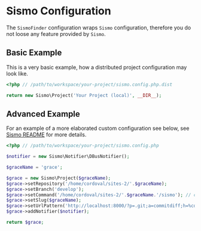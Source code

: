 # Sismo Configuration

The `SismoFinder` configuration wraps `Sismo` configuration,
therefore you do not loose any feature provided by `Sismo`.

## Basic Example

This is a very basic example, how a distributed project configuration may look like.

```php
<?php // /path/to/workspace/your-project/sismo.config.php.dist

return new Sismo\Project('Your Project (local)', __DIR__);
```

## Advanced Example

For an example of a more elaborated custom configuration see below,
see [Sismo README](https://github.com/fabpot/Sismo/blob/master/README.rst) for more details.

```php
<?php // /path/to/workspace/your-project/sismo.config.php

$notifier = new Sismo\Notifier\DBusNotifier();

$graceName = 'grace';

$grace = new Sismo\Project($graceName);
$grace->setRepository('/home/cordoval/sites-2/'.$graceName);
$grace->setBranch('develop');
$grace->setCommand('/home/cordoval/sites-2/'.$graceName.'/sismo'); // custom command script
$grace->setSlug($graceName);
$grace->setUrlPattern('http://localhost:8000/?p=.git;a=commitdiff;h=%commit%'); // for git instaweb
$grace->addNotifier($notifier);

return $grace;
```
